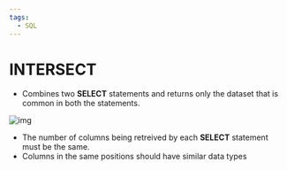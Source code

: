 ```yaml
---
tags:
  - SQL
---
```

# INTERSECT
- Combines two **SELECT** statements and returns only the dataset that is common in both the statements.

![img](https://www.simplilearn.com/ice9/free_resources_article_thumb/SQLINTERSECT_1.png)

- The number of columns being retreived by each **SELECT** statement must be the same.
- Columns in the same positions should have similar data types

